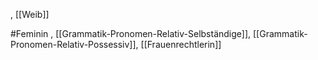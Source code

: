 , [[Weib]]

#Feminin , [[Grammatik-Pronomen-Relativ-Selbständige]], [[Grammatik-Pronomen-Relativ-Possessiv]], [[Frauenrechtlerin]]